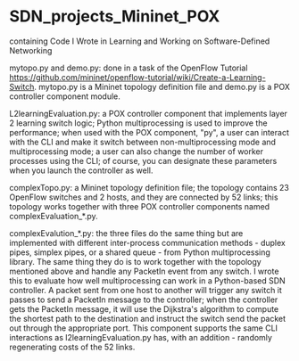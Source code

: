 # SDN_projects_Mininet_POX
containing Code I Wrote in Learning and Working on Software-Defined Networking

mytopo.py and demo.py: done in a task of the OpenFlow Tutorial https://github.com/mininet/openflow-tutorial/wiki/Create-a-Learning-Switch. mytopo.py is a Mininet topology definition file and demo.py is a POX controller component module.

L2learningEvaluation.py: a POX controller component that implements layer 2 learning switch logic; Python multiprocessing is used to improve the performance; when used with the POX component, "py", a user can interact with the CLI and make it switch between non-multiprocessing mode and multiprocessing mode; a user can also change the number of worker processes using the CLI; of course, you can designate these parameters when you launch the controller as well.

complexTopo.py: a Mininet topology definition file; the topology contains 23 OpenFlow switches and 2 hosts, and they are connected by 52 links; this topology works together with three POX controller components named complexEvaluation_*.py.

complexEvalution_*.py: the three files do the same thing but are implemented with different inter-process communication methods - duplex pipes, simplex pipes, or a shared queue - from Python multiprocessing library. The same thing they do is to work together with the topology mentioned above and handle any PacketIn event from any switch. I wrote this to evaluate how well multiprocessing can work in a Python-based SDN controller. A packet sent from one host to another will trigger any switch it passes to send a PacketIn message to the controller; when the controller gets the PacketIn message, it will use the Dijkstra's algorithm to compute the shortest path to the destination and instruct the switch send the packet out through the appropriate port. This component supports the same CLI interactions as l2learningEvaluation.py has, with an addition - randomly regenerating costs of the 52 links.


